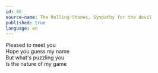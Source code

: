 ```yaml
---
id: 86
source-name: The Rolling Stones, Sympathy for the devil
published: true
language: en
---
```

Pleased to meet you\
Hope you guess my name\
But what's puzzling you\
Is the nature of my game
